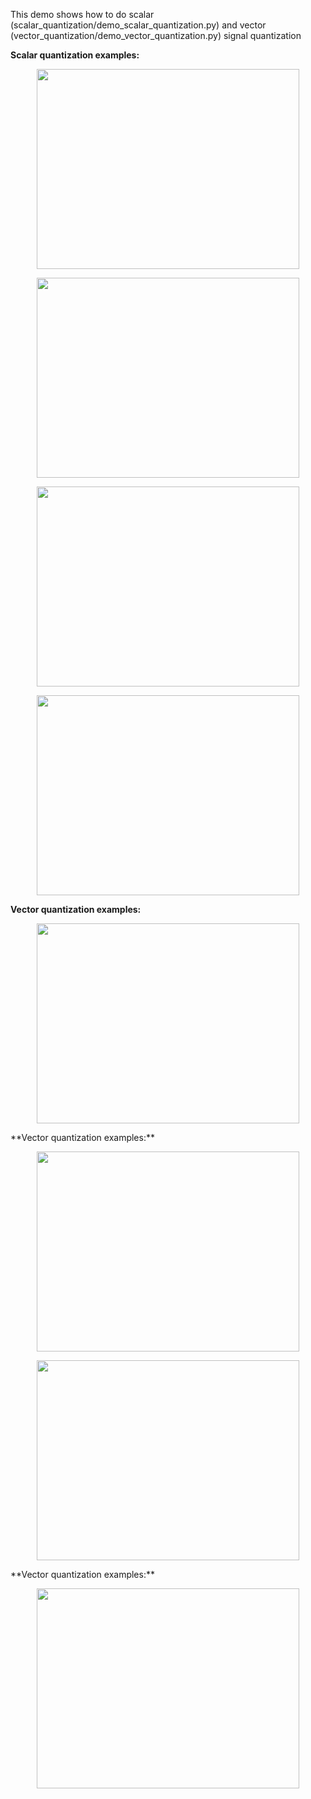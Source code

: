 This demo shows how to do scalar (scalar_quantization/demo_scalar_quantization.py) and vector (vector_quantization/demo_vector_quantization.py) signal quantization <br/>

**Scalar quantization examples:**<br/>
<p align="center">
  <img src="scalar_quantization/example_scalar_quantization_2bits.png.png" width="420" height="320"/>
</p>
<p align="center">
  <img src="scalar_quantization/example_scalar_quantization_4bits.png.png" width="420" height="320"/>
</p>
<p align="center">
  <img src="scalar_quantization/example_scalar_quantization_6bits.png.png" width="420" height="320"/>
</p>
<p align="center">
  <img src="scalar_quantization/example_scalar_quantization_8bits.png.png" width="420" height="320"/>
</p>

**Vector quantization examples:**<br/>
<p align="center">
  <img src="vector_quantization/example_vectorN2_quantization_1bits.png.png" width="420" height="320"/>
</p>
**Vector quantization examples:**<br/>
<p align="center">
  <img src="vector_quantization/example_vectorN2_quantization_2bits.png.png" width="420" height="320"/>
</p>
<p align="center">
  <img src="vector_quantization/example_vectorN2_quantization_4bits.png.png" width="420" height="320"/>
</p>
**Vector quantization examples:**<br/>
<p align="center">
  <img src="vector_quantization/example_vectorN1_quantization_8bits.png.png" width="420" height="320"/>
</p>
